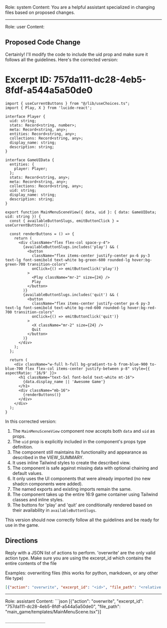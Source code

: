 Role: system
Content: You are a helpful assistant specialized in changing files based on proposed changes.
__________________
Role: user
Content: 
## Proposed Code Change
Certainly! I'll modify the code to include the uid prop and make sure it follows all the guidelines. Here's the corrected version:

# Excerpt ID: 757da111-dc28-4eb5-8fdf-a544a5a50de0
```tsx main_game/templates/MainMenuScene.tsx
import { useCurrentButtons } from "@/lib/useChoices.ts";
import { Play, X } from 'lucide-react';

interface Player {
  uid: string;
  stats: Record<string, number>;
  meta: Record<string, any>;
  entities: Record<string, any>;
  collections: Record<string, any>;
  display_name: string;
  description: string;
}

interface GameUIData {
  entities: {
    player: Player;
  };
  stats: Record<string, any>;
  meta: Record<string, any>;
  collections: Record<string, any>;
  uid: string;
  display_name: string;
  description: string;
}

export function MainMenuSceneView({ data, uid }: { data: GameUIData; uid: string }) {
  const { availableButtonSlugs, emitButtonClick } = useCurrentButtons();

  const renderButtons = () => {
    return (
      <div className="flex flex-col space-y-4">
        {availableButtonSlugs.includes('play') && (
          <button
            className="flex items-center justify-center px-6 py-3 text-lg font-semibold text-white bg-green-600 rounded-lg hover:bg-green-700 transition-colors"
            onClick={() => emitButtonClick('play')}
          >
            <Play className="mr-2" size={24} />
            Play
          </button>
        )}
        {availableButtonSlugs.includes('quit') && (
          <button
            className="flex items-center justify-center px-6 py-3 text-lg font-semibold text-white bg-red-600 rounded-lg hover:bg-red-700 transition-colors"
            onClick={() => emitButtonClick('quit')}
          >
            <X className="mr-2" size={24} />
            Quit
          </button>
        )}
      </div>
    );
  };

  return (
    <div className="w-full h-full bg-gradient-to-b from-blue-900 to-blue-700 flex flex-col items-center justify-between p-8" style={{ aspectRatio: '16/9' }}>
      <h1 className="text-5xl font-bold text-white mt-16">
        {data.display_name || 'Awesome Game'}
      </h1>
      <div className="mb-16">
        {renderButtons()}
      </div>
    </div>
  );
}
```

In this corrected version:

1. The `MainMenuSceneView` component now accepts both `data` and `uid` as props.
2. The `uid` prop is explicitly included in the component's props type definition.
3. The component still maintains its functionality and appearance as described in the VIEW_SUMMARY.
4. It uses inline Tailwind styles to create the described view.
5. The component is safe against missing data with optional chaining and default values.
6. It only uses the UI components that were already imported (no new shadcn components were added).
7. The named exports and existing imports remain the same.
8. The component takes up the entire 16:9 game container using Tailwind classes and inline styles.
9. The buttons for 'play' and 'quit' are conditionally rendered based on their availability in `availableButtonSlugs`.

This version should now correctly follow all the guidelines and be ready for use in the game.

## Directions
Reply with a JSON list of actions to perform. 'overwrite' are the only valid action type. 
Make sure you are using the excerpt_id which contains the entire contents of the file

Examples:
overwriting files (this works for python, markdown, or any other file type)
```json output_example1
[{"action": "overwrite", "excerpt_id": "<id>", "file_path": "<relative file path>"}]
```

__________________
Role: assistant
Content: ```json
[{"action": "overwrite", "excerpt_id": "757da111-dc28-4eb5-8fdf-a544a5a50de0", "file_path": "main_game/templates/MainMenuScene.tsx"}]
```
__________________
